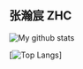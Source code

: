 ## 张瀚宸 ZHC

![My github stats](https://github-readme-stats.vercel.app/api?username=zhc7&show_icons=true&theme=radical)

[![Top Langs](https://github-readme-stats.vercel.app/api/top-langs/?username=zhc7)]
<!--
**zhc7/zhc7** is a ✨ _special_ ✨ repository because its `README.md` (this file) appears on your GitHub profile.

Here are some ideas to get you started:

- 🔭 I’m currently working on ...
- 🌱 I’m currently learning ...
- 👯 I’m looking to collaborate on ...
- 🤔 I’m looking for help with ...
- 💬 Ask me about ...
- 📫 How to reach me: ...
- 😄 Pronouns: ...
- ⚡ Fun fact: ...
-->
